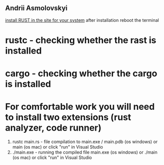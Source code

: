## Andrii Asmolovskyi

[install RUST in the site for your system](https://www.rust-lang.org/)
after installation reboot the terminal

# rustc - checking whether the rast is installed
# cargo - checking whether the cargo is installed

# For comfortable work you will need to install two extensions (rust analyzer, code runner)

1) rustc main.rs - file compilation to main.exe / main.pdb (os windows) or main (os mac) or click "run" in Visual Studio
2) ./main.exe - running the compiled file main.exe (os windows) or ./main (os mac) or click "run" in Visual Studio